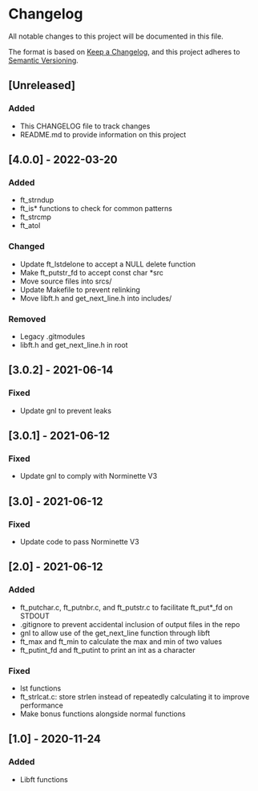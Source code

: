 # Changelog
All notable changes to this project will be documented in this file.

The format is based on [Keep a Changelog](https://keepachangelog.com/en/1.0.0/),
and this project adheres to [Semantic Versioning](https://semver.org/spec/v2.0.0.html).

## [Unreleased]
### Added
- This CHANGELOG file to track changes
- README.md to provide information on this project

## [4.0.0] - 2022-03-20
### Added
- ft_strndup
- ft_is* functions to check for common patterns
- ft_strcmp
- ft_atol

### Changed
- Update ft_lstdelone to accept a NULL delete function
- Make ft_putstr_fd to accept const char *src
- Move source files into srcs/
- Update Makefile to prevent relinking
- Move libft.h and get_next_line.h into includes/

### Removed
- Legacy .gitmodules
- libft.h and get_next_line.h in root

## [3.0.2] - 2021-06-14
### Fixed
- Update gnl to prevent leaks

## [3.0.1] - 2021-06-12
### Fixed
- Update gnl to comply with Norminette V3

## [3.0] - 2021-06-12
### Fixed
- Update code to pass Norminette V3

## [2.0] - 2021-06-12
### Added
- ft_putchar.c, ft_putnbr.c, and ft_putstr.c to facilitate ft_put*_fd on STDOUT
- .gitignore to prevent accidental inclusion of output files in the repo
- gnl to allow use of the get_next_line function through libft
- ft_max and ft_min to calculate the max and min of two values
- ft_putint_fd and ft_putint to print an int as a character

### Fixed
- lst functions
- ft_strlcat.c: store strlen instead of repeatedly calculating it to improve performance
- Make bonus functions alongside normal functions

## [1.0] - 2020-11-24
### Added
- Libft functions









